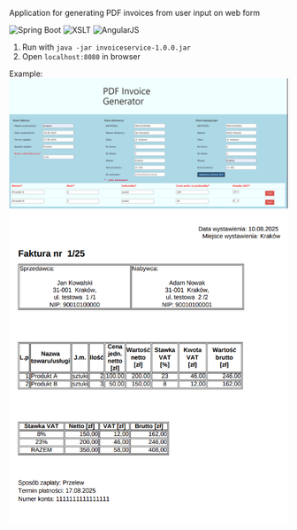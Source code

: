 Application for generating PDF invoices from user input on web form

![Spring Boot](https://img.shields.io/badge/Spring%20Boot-1.5.4-6DB33F.svg?style=for-the-badge&logo=spring-boot&logoColor=white)
![XSLT](https://img.shields.io/badge/XSLT-1.0-blue.svg?style=for-the-badge&logo=xml&logoColor=white)
![AngularJS](https://img.shields.io/badge/AngularJS-1.x-DD0031.svg?style=for-the-badge&logo=angularjs&logoColor=white)

1. Run with `java -jar invoiceservice-1.0.0.jar`
2. Open `localhost:8080` in browser

Example:
![Example](doc/example1.png)
![Example](doc/example2.png)
